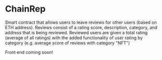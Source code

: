 # ChainRep      

Smart contract that allows users to leave reviews for other users (based on ETH address). Reviews consist of a rating score, description, category, and address that is being reviewed. Reviewed users are given a total rating (average of all ratings) with the added functionality of user rating by category (e.g. average score of reviews with category "NFT") 

Front end coming soon!

